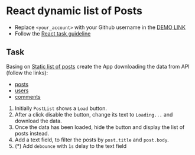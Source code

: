 # React dynamic list of Posts
- Replace `<your_account>` with your Github username in the
  [DEMO LINK](https://oksanaDaniluk.github.io/react_dynamic-list-of-posts/)
- Follow the [React task guideline](https://github.com/mate-academy/react_task-guideline#react-tasks-guideline)

## Task
Basing on [Static list of posts](https://github.com/mate-academy/react_static-list-of-posts)
create the App downloading the data from API (follow the links):
  - [posts](https://jsonplaceholder.typicode.com/posts)
  - [users](https://jsonplaceholder.typicode.com/users)
  - [comments](https://jsonplaceholder.typicode.com/comments)

1. Initially `PostList` shows a `Load` button.
1. After a click disable the button, change its text to `Loading...` and download the data.
1. Once the data has been loaded, hide the button and display the list of posts instead.
1. Add a text field, to filter the posts by `post.title` and `post.body`.
1. (*) Add `debounce` with `1s` delay to the text field
